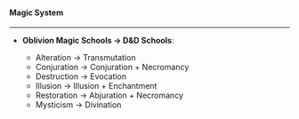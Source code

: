 #### **Magic System**
---
- **Oblivion Magic Schools → D&D Schools**:
    
    - Alteration → Transmutation
    - Conjuration → Conjuration + Necromancy
    - Destruction → Evocation
    - Illusion → Illusion + Enchantment
    - Restoration → Abjuration + Necromancy
    - Mysticism → Divination
